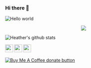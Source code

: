 ### Hi there 👋

<!--
**hfan22/hfan22** is a ✨ _special_ ✨ repository because its `README.md` (this file) appears on your GitHub profile.

Here are some ideas to get you started:

- 🔭 I’m currently working on ...
- 🌱 I’m currently learning ...
- 👯 I’m looking to collaborate on ...
- 🤔 I’m looking for help with ...
- 💬 Ask me about ...
- 📫 How to reach me: ...
- 😄 Pronouns: ...
- ⚡ Fun fact: ...

-->
<img src="https://raw.githubusercontent.com/sagar-viradiya/sagar-viradiya/master/resources/banner.png" alt="Hello world">

<p align="center"> 
<!--   Visitor count<br> -->
  <img src="https://profile-counter.glitch.me/hfan22/count.svg" />
</p>

![Heather's github stats](https://github-readme-stats.vercel.app/api?username=hfan22&count_private=true&show_icons=true&theme=tokyonight&hide=stars)

<p>
<a href="https://www.linkedin.com/in/rong-fan/"><img src="https://img.shields.io/badge/-LinkedIn-blue?style=flat-square&logo=Linkedin&logoColor=white" height=25></a> 
<a href="https://medium.com/@rongfanheather"><img src="https://img.shields.io/badge/medium-%2312100E.svg?&style=for-the-badge&logo=medium&logoColor=white" height=25></a> 
<a href="https://mail.google.com"><img src="https://img.shields.io/badge/-Gmail-c14438?style=flat-square&logo=Gmail&logoColor=white&link=mailto:hfan@seatedapp.io" height=25></a>
</p>

<span class="badge-buymeacoffee">
<a href="https://ko-fi.com/rongfanheather" title="Donate to this project using Buy Me A Coffee"><img src="https://img.shields.io/badge/buy%20me%20a%20coffee-donate-yellow.svg" alt="Buy Me A Coffee donate button" /></a>
</span>
